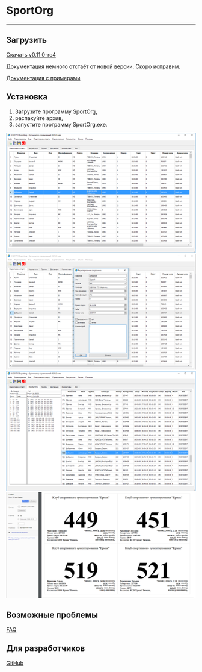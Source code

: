 # SportOrg

___

## Загрузить

[Скачать v0.11.0-rc4](https://goo.gl/xwX1YF)

Документация немного отстаёт от новой версии. Скоро исправим.

[Документация c примерами](//sportorg.o-ural.ru/data/docs180125.zip)

## Установка

1. Загрузите программу SportOrg,
1. распакуйте архив,
1. запустите программу SportOrg.exe.

![Mainwindow sportorg](img/mainwindow.png)
![Dialogedit sportorg](img/dialogedit.png)
![Result sportorg](img/result.png)
![Bibprintout sportorg](img/bibprintout.png)

## Возможные проблемы

[FAQ](faq/index.md)

## Для разработчиков

[GitHub](https://sportorg.github.io/pysport/)
